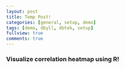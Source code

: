 ```yaml
---
layout: post
title: Temp Post!
categories: [general, setup, demo]
tags: [demo, dbyll, dbtek, setup]
fullview: true
comments: true
---
```


### Visualize correlation heatmap using R!
